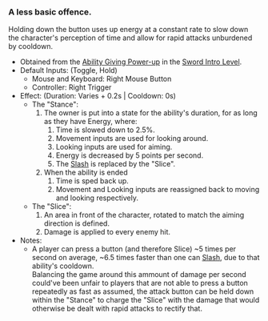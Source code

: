 ### A less basic offence.

Holding down the button uses up energy at a constant rate to slow down the character's perception of time and allow for rapid attacks unburdened by cooldown.

- Obtained from the [Ability Giving Power-up](../../../Enviroment/Enviromental%20Features/Helpful/Power-ups/Ability%20Giving.md) in the [Sword Intro Level](../../../Enviroment/Levels/Sword%20Intro.md).
- Default Inputs: (Toggle, Hold)
    - Mouse and Keyboard: Right Mouse Button
    - Controller: Right Trigger
- Effect: (Duration: Varies + 0.2s | Cooldown: 0s)
    - The "Stance":
        1.  The owner is put into a state for the ability's duration, for as long as they have Energy, where:
            1.  Time is slowed down to 2.5%.
            2.  Movement inputs are used for looking around.
            3.  Looking inputs are used for aiming.
            4.  Energy is decreased by 5 points per second.
            5.  The [Slash](Slash.md) is replaced by the "Slice".
        2.  When the ability is ended
            1.  Time is sped back up.
            2.  Movement and Looking inputs are reassigned back to moving and looking respectively.
    - The "Slice":
        1.  An area in front of the character, rotated to match the aiming direction is defined.
        2.  Damage is applied to every enemy hit.
- Notes:
    - A player can press a button (and therefore Slice) ~5 times per second on average, ~6.5 times faster than one can [Slash](Slash.md), due to that ability's cooldown.<br>
Balancing the game around this ammount of damage per second could've been unfair to players that are not able to press a button repeatedly as fast as assumed, the attack button can be held down within the "Stance" to charge the "Slice" with the damage that would otherwise be dealt with rapid attacks to rectify that.
